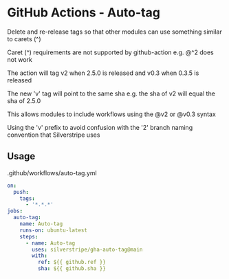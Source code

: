 # GitHub Actions - Auto-tag

Delete and re-release tags so that other modules can use something similar to carets (^)

Caret (^) requirements are not supported by github-action e.g. @^2 does not work

The action will tag v2 when 2.5.0 is released and v0.3 when 0.3.5 is released

The new 'v' tag will point to the same sha  e.g. the sha of v2 will equal the sha of 2.5.0

This allows modules to include workflows using the @v2 or @v0.3 syntax

Using the 'v' prefix to avoid confusion with the '2' branch naming convention that Silverstripe uses

## Usage

.github/workflows/auto-tag.yml
```yml
on:
  push:
    tags:
      - '*.*.*'
jobs:
  auto-tag:
    name: Auto-tag
    runs-on: ubuntu-latest
    steps:
      - name: Auto-tag
        uses: silverstripe/gha-auto-tag@main
        with:
          ref: ${{ github.ref }}
          sha: ${{ github.sha }}

```
